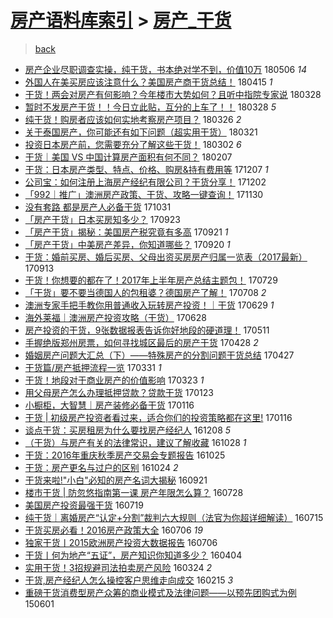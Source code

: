 [房产语料库索引](../../README.md)  > [房产_干货](房产_干货.md)
====
> [back](../README.md)

- [房产企业尽职调查实操，纯干货，书本绝对学不到，价值10万](http://jkwz.applinzi.com/ittc/7099921510842237969.html#%E6%88%BF%E4%BA%A7%E4%BC%81%E4%B8%9A%E5%B0%BD%E8%81%8C%E8%B0%83%E6%9F%A5%E5%AE%9E%E6%93%8D%EF%BC%8C%E7%BA%AF%E5%B9%B2%E8%B4%A7%EF%BC%8C%E4%B9%A6%E6%9C%AC%E7%BB%9D%E5%AF%B9%E5%AD%A6%E4%B8%8D%E5%88%B0%EF%BC%8C%E4%BB%B7%E5%80%BC10%E4%B8%87) 180506 *14* 
- [外国人在美买房应该注意什么？美国房产商干货总结！](http://jkwz.applinzi.com/ittc/7092235481616221195.html#%E5%A4%96%E5%9B%BD%E4%BA%BA%E5%9C%A8%E7%BE%8E%E4%B9%B0%E6%88%BF%E5%BA%94%E8%AF%A5%E6%B3%A8%E6%84%8F%E4%BB%80%E4%B9%88%EF%BC%9F%E7%BE%8E%E5%9B%BD%E6%88%BF%E4%BA%A7%E5%95%86%E5%B9%B2%E8%B4%A7%E6%80%BB%E7%BB%93%EF%BC%81) 180415 *1* 
- [干货！两会对房产有何影响？今年楼市大势如何？且听中指院专家说](http://jkwz.applinzi.com/ittc/7085597540345185286.html#%E5%B9%B2%E8%B4%A7%EF%BC%81%E4%B8%A4%E4%BC%9A%E5%AF%B9%E6%88%BF%E4%BA%A7%E6%9C%89%E4%BD%95%E5%BD%B1%E5%93%8D%EF%BC%9F%E4%BB%8A%E5%B9%B4%E6%A5%BC%E5%B8%82%E5%A4%A7%E5%8A%BF%E5%A6%82%E4%BD%95%EF%BC%9F%E4%B8%94%E5%90%AC%E4%B8%AD%E6%8C%87%E9%99%A2%E4%B8%93%E5%AE%B6%E8%AF%B4) 180328  
- [暂时不发房产干货！！今日立此贴，互分的上车了！！](http://jkwz.applinzi.com/ittc/7085580719994962951.html#%E6%9A%82%E6%97%B6%E4%B8%8D%E5%8F%91%E6%88%BF%E4%BA%A7%E5%B9%B2%E8%B4%A7%EF%BC%81%EF%BC%81%E4%BB%8A%E6%97%A5%E7%AB%8B%E6%AD%A4%E8%B4%B4%EF%BC%8C%E4%BA%92%E5%88%86%E7%9A%84%E4%B8%8A%E8%BD%A6%E4%BA%86%EF%BC%81%EF%BC%81) 180328 *5* 
- [纯干货！购房者应该如何实地考察房产项目？](http://jkwz.applinzi.com/ittc/7084750766600619015.html#%E7%BA%AF%E5%B9%B2%E8%B4%A7%EF%BC%81%E8%B4%AD%E6%88%BF%E8%80%85%E5%BA%94%E8%AF%A5%E5%A6%82%E4%BD%95%E5%AE%9E%E5%9C%B0%E8%80%83%E5%AF%9F%E6%88%BF%E4%BA%A7%E9%A1%B9%E7%9B%AE%EF%BC%9F) 180326 *2* 
- [关于泰国房产，你可能还有如下问题（超实用干货）](http://jkwz.applinzi.com/ittc/7082876429757056010.html#%E5%85%B3%E4%BA%8E%E6%B3%B0%E5%9B%BD%E6%88%BF%E4%BA%A7%EF%BC%8C%E4%BD%A0%E5%8F%AF%E8%83%BD%E8%BF%98%E6%9C%89%E5%A6%82%E4%B8%8B%E9%97%AE%E9%A2%98%EF%BC%88%E8%B6%85%E5%AE%9E%E7%94%A8%E5%B9%B2%E8%B4%A7%EF%BC%89) 180321  
- [投资日本房产前，您需要充分了解这些干货！](http://jkwz.applinzi.com/ittc/7075834511218967563.html#%E6%8A%95%E8%B5%84%E6%97%A5%E6%9C%AC%E6%88%BF%E4%BA%A7%E5%89%8D%EF%BC%8C%E6%82%A8%E9%9C%80%E8%A6%81%E5%85%85%E5%88%86%E4%BA%86%E8%A7%A3%E8%BF%99%E4%BA%9B%E5%B9%B2%E8%B4%A7%EF%BC%81) 180302 *6* 
- [干货｜美国 VS 中国计算房产面积有何不同？](http://jkwz.applinzi.com/ittc/7067344535518970890.html#%E5%B9%B2%E8%B4%A7%EF%BD%9C%E7%BE%8E%E5%9B%BD+VS+%E4%B8%AD%E5%9B%BD%E8%AE%A1%E7%AE%97%E6%88%BF%E4%BA%A7%E9%9D%A2%E7%A7%AF%E6%9C%89%E4%BD%95%E4%B8%8D%E5%90%8C%EF%BC%9F) 180207  
- [干货：日本房产类型、特点、价格、购房&amp;持有费用等](http://jkwz.applinzi.com/ittc/7044281754616071184.html#%E5%B9%B2%E8%B4%A7%EF%BC%9A%E6%97%A5%E6%9C%AC%E6%88%BF%E4%BA%A7%E7%B1%BB%E5%9E%8B%E3%80%81%E7%89%B9%E7%82%B9%E3%80%81%E4%BB%B7%E6%A0%BC%E3%80%81%E8%B4%AD%E6%88%BF%26amp%3B%E6%8C%81%E6%9C%89%E8%B4%B9%E7%94%A8%E7%AD%89) 171207 *1* 
- [公司宝：如何注册上海房产经纪有限公司？干货分享！](http://jkwz.applinzi.com/ittc/7042615397554062353.html#%E5%85%AC%E5%8F%B8%E5%AE%9D%EF%BC%9A%E5%A6%82%E4%BD%95%E6%B3%A8%E5%86%8C%E4%B8%8A%E6%B5%B7%E6%88%BF%E4%BA%A7%E7%BB%8F%E7%BA%AA%E6%9C%89%E9%99%90%E5%85%AC%E5%8F%B8%EF%BC%9F%E5%B9%B2%E8%B4%A7%E5%88%86%E4%BA%AB%EF%BC%81) 171202  
- [「992｜推广」澳洲房产政策、干货、攻略一键查询！](http://jkwz.applinzi.com/ittc/7041636968872543248.html#%E3%80%8C992%EF%BD%9C%E6%8E%A8%E5%B9%BF%E3%80%8D%E6%BE%B3%E6%B4%B2%E6%88%BF%E4%BA%A7%E6%94%BF%E7%AD%96%E3%80%81%E5%B9%B2%E8%B4%A7%E3%80%81%E6%94%BB%E7%95%A5%E4%B8%80%E9%94%AE%E6%9F%A5%E8%AF%A2%EF%BC%81) 171130  
- [没有套路 都是房产人必备干货](http://jkwz.applinzi.com/ittc/7030598850404942864.html#%E6%B2%A1%E6%9C%89%E5%A5%97%E8%B7%AF+%E9%83%BD%E6%98%AF%E6%88%BF%E4%BA%A7%E4%BA%BA%E5%BF%85%E5%A4%87%E5%B9%B2%E8%B4%A7) 171031  
- [「房产干货」日本买房知多少？](http://jkwz.applinzi.com/ittc/7016457868298159121.html#%E3%80%8C%E6%88%BF%E4%BA%A7%E5%B9%B2%E8%B4%A7%E3%80%8D%E6%97%A5%E6%9C%AC%E4%B9%B0%E6%88%BF%E7%9F%A5%E5%A4%9A%E5%B0%91%EF%BC%9F) 170923  
- [「房产干货」揭秘：美国房产税究竟有多高](http://jkwz.applinzi.com/ittc/7015697110161425425.html#%E3%80%8C%E6%88%BF%E4%BA%A7%E5%B9%B2%E8%B4%A7%E3%80%8D%E6%8F%AD%E7%A7%98%EF%BC%9A%E7%BE%8E%E5%9B%BD%E6%88%BF%E4%BA%A7%E7%A8%8E%E7%A9%B6%E7%AB%9F%E6%9C%89%E5%A4%9A%E9%AB%98) 170921 *1* 
- [「房产干货」中美房产差异，你知道哪些？](http://jkwz.applinzi.com/ittc/7015333371289535504.html#%E3%80%8C%E6%88%BF%E4%BA%A7%E5%B9%B2%E8%B4%A7%E3%80%8D%E4%B8%AD%E7%BE%8E%E6%88%BF%E4%BA%A7%E5%B7%AE%E5%BC%82%EF%BC%8C%E4%BD%A0%E7%9F%A5%E9%81%93%E5%93%AA%E4%BA%9B%EF%BC%9F) 170920 *1* 
- [干货：婚前买房、婚后买房、父母出资买房房产归属一览表（2017最新）](http://jkwz.applinzi.com/ittc/7012686703725380625.html#%E5%B9%B2%E8%B4%A7%EF%BC%9A%E5%A9%9A%E5%89%8D%E4%B9%B0%E6%88%BF%E3%80%81%E5%A9%9A%E5%90%8E%E4%B9%B0%E6%88%BF%E3%80%81%E7%88%B6%E6%AF%8D%E5%87%BA%E8%B5%84%E4%B9%B0%E6%88%BF%E6%88%BF%E4%BA%A7%E5%BD%92%E5%B1%9E%E4%B8%80%E8%A7%88%E8%A1%A8%EF%BC%882017%E6%9C%80%E6%96%B0%EF%BC%89) 170913  
- [干货！你想要的都在了！2017年上半年房产总结主题包！](http://jkwz.applinzi.com/ittc/6995677660494431249.html#%E5%B9%B2%E8%B4%A7%EF%BC%81%E4%BD%A0%E6%83%B3%E8%A6%81%E7%9A%84%E9%83%BD%E5%9C%A8%E4%BA%86%EF%BC%812017%E5%B9%B4%E4%B8%8A%E5%8D%8A%E5%B9%B4%E6%88%BF%E4%BA%A7%E6%80%BB%E7%BB%93%E4%B8%BB%E9%A2%98%E5%8C%85%EF%BC%81) 170729  
- [「干货」要不要当德国人的包租婆？德国房产了解！](http://jkwz.applinzi.com/ittc/6987935653697160209.html#%E3%80%8C%E5%B9%B2%E8%B4%A7%E3%80%8D%E8%A6%81%E4%B8%8D%E8%A6%81%E5%BD%93%E5%BE%B7%E5%9B%BD%E4%BA%BA%E7%9A%84%E5%8C%85%E7%A7%9F%E5%A9%86%EF%BC%9F%E5%BE%B7%E5%9B%BD%E6%88%BF%E4%BA%A7%E4%BA%86%E8%A7%A3%EF%BC%81) 170708 *2* 
- [澳洲专家手把手教你用普通收入玩转房产投资！｜干货](http://jkwz.applinzi.com/ittc/6984602939757691909.html#%E6%BE%B3%E6%B4%B2%E4%B8%93%E5%AE%B6%E6%89%8B%E6%8A%8A%E6%89%8B%E6%95%99%E4%BD%A0%E7%94%A8%E6%99%AE%E9%80%9A%E6%94%B6%E5%85%A5%E7%8E%A9%E8%BD%AC%E6%88%BF%E4%BA%A7%E6%8A%95%E8%B5%84%EF%BC%81%EF%BD%9C%E5%B9%B2%E8%B4%A7) 170629 *1* 
- [海外莱福｜澳洲房产投资攻略（干货）](http://jkwz.applinzi.com/ittc/6984271825453188100.html#%E6%B5%B7%E5%A4%96%E8%8E%B1%E7%A6%8F%EF%BD%9C%E6%BE%B3%E6%B4%B2%E6%88%BF%E4%BA%A7%E6%8A%95%E8%B5%84%E6%94%BB%E7%95%A5%EF%BC%88%E5%B9%B2%E8%B4%A7%EF%BC%89) 170628  
- [房产投资的干货，9张数据报表告诉你好地段的硬道理！](http://jkwz.applinzi.com/ittc/6966068760438899717.html#%E6%88%BF%E4%BA%A7%E6%8A%95%E8%B5%84%E7%9A%84%E5%B9%B2%E8%B4%A7%EF%BC%8C9%E5%BC%A0%E6%95%B0%E6%8D%AE%E6%8A%A5%E8%A1%A8%E5%91%8A%E8%AF%89%E4%BD%A0%E5%A5%BD%E5%9C%B0%E6%AE%B5%E7%9A%84%E7%A1%AC%E9%81%93%E7%90%86%EF%BC%81) 170511  
- [手握绝版郑州房票，如何寻找城区最后的房产干货](http://jkwz.applinzi.com/ittc/6961583958327297028.html#%E6%89%8B%E6%8F%A1%E7%BB%9D%E7%89%88%E9%83%91%E5%B7%9E%E6%88%BF%E7%A5%A8%EF%BC%8C%E5%A6%82%E4%BD%95%E5%AF%BB%E6%89%BE%E5%9F%8E%E5%8C%BA%E6%9C%80%E5%90%8E%E7%9A%84%E6%88%BF%E4%BA%A7%E5%B9%B2%E8%B4%A7) 170428 *2* 
- [婚姻房产问题大汇总（下）——特殊房产的分割问题干货总结](http://jkwz.applinzi.com/ittc/6961226212276962309.html#%E5%A9%9A%E5%A7%BB%E6%88%BF%E4%BA%A7%E9%97%AE%E9%A2%98%E5%A4%A7%E6%B1%87%E6%80%BB%EF%BC%88%E4%B8%8B%EF%BC%89%E2%80%94%E2%80%94%E7%89%B9%E6%AE%8A%E6%88%BF%E4%BA%A7%E7%9A%84%E5%88%86%E5%89%B2%E9%97%AE%E9%A2%98%E5%B9%B2%E8%B4%A7%E6%80%BB%E7%BB%93) 170427  
- [干货篇/房产抵押流程一览](http://jkwz.applinzi.com/ittc/6951135190998057988.html#%E5%B9%B2%E8%B4%A7%E7%AF%87%2F%E6%88%BF%E4%BA%A7%E6%8A%B5%E6%8A%BC%E6%B5%81%E7%A8%8B%E4%B8%80%E8%A7%88) 170331 *1* 
- [干货！地段对于商业房产的价值影响](http://jkwz.applinzi.com/ittc/6948243636574749700.html#%E5%B9%B2%E8%B4%A7%EF%BC%81%E5%9C%B0%E6%AE%B5%E5%AF%B9%E4%BA%8E%E5%95%86%E4%B8%9A%E6%88%BF%E4%BA%A7%E7%9A%84%E4%BB%B7%E5%80%BC%E5%BD%B1%E5%93%8D) 170323 *1* 
- [用父母房产怎么办理抵押贷款？贷款干货](http://jkwz.applinzi.com/ittc/6926287173451252741.html#%E7%94%A8%E7%88%B6%E6%AF%8D%E6%88%BF%E4%BA%A7%E6%80%8E%E4%B9%88%E5%8A%9E%E7%90%86%E6%8A%B5%E6%8A%BC%E8%B4%B7%E6%AC%BE%EF%BC%9F%E8%B4%B7%E6%AC%BE%E5%B9%B2%E8%B4%A7) 170123  
- [小橱柜，大智慧｜房产装修必备干货](http://jkwz.applinzi.com/ittc/6923788298568074244.html#%E5%B0%8F%E6%A9%B1%E6%9F%9C%EF%BC%8C%E5%A4%A7%E6%99%BA%E6%85%A7%EF%BD%9C%E6%88%BF%E4%BA%A7%E8%A3%85%E4%BF%AE%E5%BF%85%E5%A4%87%E5%B9%B2%E8%B4%A7) 170116  
- [干货 | 初级房产投资者看过来，适合你们的投资策略都在这里!](http://jkwz.applinzi.com/ittc/6923735605820523524.html#%E5%B9%B2%E8%B4%A7+%7C+%E5%88%9D%E7%BA%A7%E6%88%BF%E4%BA%A7%E6%8A%95%E8%B5%84%E8%80%85%E7%9C%8B%E8%BF%87%E6%9D%A5%EF%BC%8C%E9%80%82%E5%90%88%E4%BD%A0%E4%BB%AC%E7%9A%84%E6%8A%95%E8%B5%84%E7%AD%96%E7%95%A5%E9%83%BD%E5%9C%A8%E8%BF%99%E9%87%8C%21) 170116  
- [谈点干货：买房租房为什么要找房产经纪人](http://jkwz.applinzi.com/ittc/6909048721366320132.html#%E8%B0%88%E7%82%B9%E5%B9%B2%E8%B4%A7%EF%BC%9A%E4%B9%B0%E6%88%BF%E7%A7%9F%E6%88%BF%E4%B8%BA%E4%BB%80%E4%B9%88%E8%A6%81%E6%89%BE%E6%88%BF%E4%BA%A7%E7%BB%8F%E7%BA%AA%E4%BA%BA) 161208 *5* 
- [（干货）与房产有关的法律常识，建议了解收藏](http://jkwz.applinzi.com/ittc/6894076501770634245.html#%EF%BC%88%E5%B9%B2%E8%B4%A7%EF%BC%89%E4%B8%8E%E6%88%BF%E4%BA%A7%E6%9C%89%E5%85%B3%E7%9A%84%E6%B3%95%E5%BE%8B%E5%B8%B8%E8%AF%86%EF%BC%8C%E5%BB%BA%E8%AE%AE%E4%BA%86%E8%A7%A3%E6%94%B6%E8%97%8F) 161028 *1* 
- [干货：2016年重庆秋季房产交易会专题报告](http://jkwz.applinzi.com/ittc/6892967023524447236.html#%E5%B9%B2%E8%B4%A7%EF%BC%9A2016%E5%B9%B4%E9%87%8D%E5%BA%86%E7%A7%8B%E5%AD%A3%E6%88%BF%E4%BA%A7%E4%BA%A4%E6%98%93%E4%BC%9A%E4%B8%93%E9%A2%98%E6%8A%A5%E5%91%8A) 161025  
- [干货：房产更名与过户的区别](http://jkwz.applinzi.com/ittc/6892538451378832388.html#%E5%B9%B2%E8%B4%A7%EF%BC%9A%E6%88%BF%E4%BA%A7%E6%9B%B4%E5%90%8D%E4%B8%8E%E8%BF%87%E6%88%B7%E7%9A%84%E5%8C%BA%E5%88%AB) 161024 *2* 
- [干货来啦!&quot;小白&quot;必知的房产名词大揭秘](http://jkwz.applinzi.com/ittc/6880251602652365828.html#%E5%B9%B2%E8%B4%A7%E6%9D%A5%E5%95%A6%21%26quot%3B%E5%B0%8F%E7%99%BD%26quot%3B%E5%BF%85%E7%9F%A5%E7%9A%84%E6%88%BF%E4%BA%A7%E5%90%8D%E8%AF%8D%E5%A4%A7%E6%8F%AD%E7%A7%98) 160921  
- [楼市干货 | 防忽悠指南第一课 房产年限怎么算？](http://jkwz.applinzi.com/ittc/6859835161423905797.html#%E6%A5%BC%E5%B8%82%E5%B9%B2%E8%B4%A7+%7C+%E9%98%B2%E5%BF%BD%E6%82%A0%E6%8C%87%E5%8D%97%E7%AC%AC%E4%B8%80%E8%AF%BE+%E6%88%BF%E4%BA%A7%E5%B9%B4%E9%99%90%E6%80%8E%E4%B9%88%E7%AE%97%EF%BC%9F) 160728  
- [美国房产投资最强干货](http://jkwz.applinzi.com/ittc/6856516445428777989.html#%E7%BE%8E%E5%9B%BD%E6%88%BF%E4%BA%A7%E6%8A%95%E8%B5%84%E6%9C%80%E5%BC%BA%E5%B9%B2%E8%B4%A7) 160719  
- [纯干货｜离婚房产“认定+分割”裁判六大规则（法官为你超详细解读）](http://jkwz.applinzi.com/ittc/6855159935717082117.html#%E7%BA%AF%E5%B9%B2%E8%B4%A7%EF%BD%9C%E7%A6%BB%E5%A9%9A%E6%88%BF%E4%BA%A7%E2%80%9C%E8%AE%A4%E5%AE%9A%2B%E5%88%86%E5%89%B2%E2%80%9D%E8%A3%81%E5%88%A4%E5%85%AD%E5%A4%A7%E8%A7%84%E5%88%99%EF%BC%88%E6%B3%95%E5%AE%98%E4%B8%BA%E4%BD%A0%E8%B6%85%E8%AF%A6%E7%BB%86%E8%A7%A3%E8%AF%BB%EF%BC%89) 160715  
- [干货买房必看！2016房产政策大全](http://jkwz.applinzi.com/ittc/6851859026891244548.html#%E5%B9%B2%E8%B4%A7%E4%B9%B0%E6%88%BF%E5%BF%85%E7%9C%8B%EF%BC%812016%E6%88%BF%E4%BA%A7%E6%94%BF%E7%AD%96%E5%A4%A7%E5%85%A8) 160706 *19* 
- [独家干货丨2015欧洲房产投资大数据报告](http://jkwz.applinzi.com/ittc/6848091087541109764.html#%E7%8B%AC%E5%AE%B6%E5%B9%B2%E8%B4%A7%E4%B8%A82015%E6%AC%A7%E6%B4%B2%E6%88%BF%E4%BA%A7%E6%8A%95%E8%B5%84%E5%A4%A7%E6%95%B0%E6%8D%AE%E6%8A%A5%E5%91%8A) 160706  
- [干货丨何为地产“五证”，房产知识你知道多少？](http://jkwz.applinzi.com/ittc/6817197413924078597.html#%E5%B9%B2%E8%B4%A7%E4%B8%A8%E4%BD%95%E4%B8%BA%E5%9C%B0%E4%BA%A7%E2%80%9C%E4%BA%94%E8%AF%81%E2%80%9D%EF%BC%8C%E6%88%BF%E4%BA%A7%E7%9F%A5%E8%AF%86%E4%BD%A0%E7%9F%A5%E9%81%93%E5%A4%9A%E5%B0%91%EF%BC%9F) 160404  
- [实用干货！3招规避司法拍卖房产风险](http://jkwz.applinzi.com/ittc/6813099845157913605.html#%E5%AE%9E%E7%94%A8%E5%B9%B2%E8%B4%A7%EF%BC%813%E6%8B%9B%E8%A7%84%E9%81%BF%E5%8F%B8%E6%B3%95%E6%8B%8D%E5%8D%96%E6%88%BF%E4%BA%A7%E9%A3%8E%E9%99%A9) 160324 *2* 
- [干货,房产经纪人怎么操控客户思维走向成交](http://jkwz.applinzi.com/ittc/6799102750512120836.html#%E5%B9%B2%E8%B4%A7%2C%E6%88%BF%E4%BA%A7%E7%BB%8F%E7%BA%AA%E4%BA%BA%E6%80%8E%E4%B9%88%E6%93%8D%E6%8E%A7%E5%AE%A2%E6%88%B7%E6%80%9D%E7%BB%B4%E8%B5%B0%E5%90%91%E6%88%90%E4%BA%A4) 160215 *3* 
- [重磅干货消费型房产众筹的商业模式及法律问题——以预先团购式为例](http://jkwz.applinzi.com/ittc/547650611415768933.html#%E9%87%8D%E7%A3%85%E5%B9%B2%E8%B4%A7%E6%B6%88%E8%B4%B9%E5%9E%8B%E6%88%BF%E4%BA%A7%E4%BC%97%E7%AD%B9%E7%9A%84%E5%95%86%E4%B8%9A%E6%A8%A1%E5%BC%8F%E5%8F%8A%E6%B3%95%E5%BE%8B%E9%97%AE%E9%A2%98%E2%80%94%E2%80%94%E4%BB%A5%E9%A2%84%E5%85%88%E5%9B%A2%E8%B4%AD%E5%BC%8F%E4%B8%BA%E4%BE%8B) 150601  
